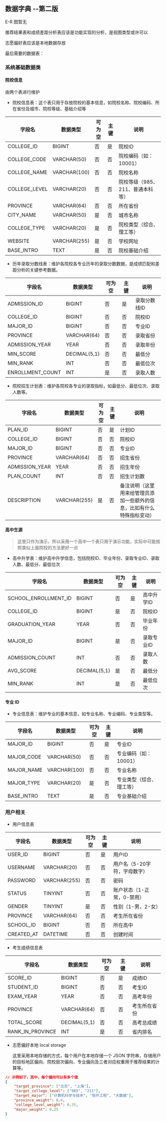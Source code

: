 ## 数据字典 --第二版

E-R 图暂无

推荐结果表和成绩差距分析表应该是功能实现的分析，是视图类型或许可以

志愿偏好表应该是本地数据存放

最后需要的数据表：

### 系统基础数据类

#### 院校信息

由两个表进行维护

+ 院校信息表：这个表只用于存放院校的基本信息，如院校名称、院校编码、所在省份及城市、院校等级、基础介绍等

| 字段名 | 数据类型 | 可为空 | 主键 | 说明 |
|--------|---------|------|------|--------|
| COLLEGE_ID | BIGINT | 否 | 是 | 院校ID |
| COLLEGE_CODE | VARCHAR(50) | 否 | 否 | 院校编码（如：10001） |
| COLLEGE_NAME | VARCHAR(100) | 否 | 否 | 院校名称 |
| COLLEGE_LEVEL | VARCHAR(20) | 否 | 否 | 院校等级（985、211、普通本科等） |
| PROVINCE | VARCHAR(64) | 否 | 否 | 所在省份 |
| CITY_NAME | VARCHAR(50) | 是 | 否 | 城市名称 |
| COLLEGE_TYPE | VARCHAR(20) | 是 | 否 | 院校类型（综合、理工等） |
| WEBSITE | VARCHAR(255) | 是 | 否 | 学校网址 |
| BASE_INTRO | TEXT | 是 | 否 | 院校基础介绍 |

+ 历年录取分数线表：维护各院校各专业历年的录取分数数据，是成绩匹配和差距分析的关键参考数据。

| 字段名 | 数据类型 | 可为空 | 主键 | 说明 |
|--------|---------|------|------|--------|
| ADMISSION_ID | BIGINT | 否 | 是 | 录取分数线ID |
| COLLEGE_ID | BIGINT | 否 | 否 | 院校ID |
| MAJOR_ID | BIGINT | 否 | 否 | 专业ID |
| PROVINCE | VARCHAR(64) | 否 | 否 | 录取省份 |
| ADMISSION_YEAR | YEAR | 否 | 否 | 录取年份 |
| MIN_SCORE | DECIMAL(5,1) | 否 | 否 | 最低分 |
| MIN_RANK | INT | 否 | 否 | 最低位次 |
| ENROLLMENT_COUNT | INT | 是 | 否 | 录取人数 |

+ 院校招生计划表：维护各院校各专业的录取指标，如最低分、最低位次、录取人数等。

| 字段名 | 数据类型 | 可为空 | 主键 | 说明 |
|--------|---------|------|------|--------|
| PLAN_ID | BIGINT | 否 | 是 | 计划ID |
| COLLEGE_ID | BIGINT | 否 | 否 | 院校ID |
| MAJOR_ID | BIGINT | 否 | 否 | 专业ID |
| PROVINCE | VARCHAR(64) | 否 | 否 | 招生省份 |
| ADMISSION_YEAR | YEAR | 否 | 否 | 招生年份 |
| PLAN_COUNT | INT | 否 | 否 | 招生计划数 |
| DESCRIPTION | VARCHAR(255) | 是 | 否 | 备注说明（这里用来给管理员添加一些额外的信息，比如有什么特殊指标变动） |


#### 高中生源

> 这里只作为演示，所以采用一个高中一个表只用于演示功能，实际中可能按照类似上面院校的方法更好一点

+ 高中升学表：维护高中升学信息，包括院校ID、毕业年份、录取专业ID、录取人数、最低分、最低位次

| 字段名 | 数据类型 | 可为空 | 主键 | 说明 |
|--------|---------|------|------|--------|
| SCHOOL_ENROLLMENT_ID | BIGINT | 否 | 是 | 高中升学ID |
| COLLEGE_ID | BIGINT | 是 | 否 | 院校ID |
| GRADUATION_YEAR | YEAR | 否 | 否 | 毕业年份 |
| MAJOR_ID | BIGINT | 是 | 否 | 录取专业ID |
| ADMISSION_COUNT | INT | 否 | 否 | 录取人数 |
| AVG_SCORE | DECIMAL(5,1) | 是 | 否 | 最低分 |
| MIN_RANK | INT | 是 | 否 | 最低位次 |


#### 专业 ID 

+ 专业信息表：维护专业的基本信息，如专业名称、专业编码、专业类型等。

| 字段名 | 数据类型 | 可为空 | 主键 | 说明 |
|--------|---------|------|------|--------|
| MAJOR_ID | BIGINT | 否 | 是 | 专业ID |
| MAJOR_CODE | VARCHAR(50) | 否 | 否 | 专业编码（如：10001） |
| MAJOR_NAME | VARCHAR(100) | 否 | 否 | 专业名称 |
| MAJOR_TYPE | VARCHAR(20) | 是 | 否 | 专业类型（综合、理工等） |
| BASE_INTRO | TEXT | 是 | 否 | 专业基础介绍 |

### 用户相关

+ 用户信息表

| 字段名         | 数据类型      | 可为空 | 主键 | 说明  |
| ------------- | ------------ | ---- | --- | ---------------- |
| USER_ID       | BIGINT       | 否   | 是  | 用户ID |
| USERNAME      | VARCHAR(20)  | 否   | 否  | 用户名（5-20字符，字母数字） |
| PASSWORD      | VARCHAR(255) | 否   | 否  | 密码 |
| STATUS        | TINYINT      | 否   | 否  | 账户状态（1-正常，0-禁用）  |
| GENDER        | TINYINT      | 是   | 否  | 性别（1-男，2-女）      |
| PROVINCE      | VARCHAR(64)  | 否   | 否  | 考生所在省份           |
| SCHOOL_ID     | BIGINT       | 否   | 否  | 所在高中             |
| CREATED_AT    | DATETIME     | 否   | 否  | 创建时间             |

+ 考生成绩信息表

| 字段名 | 数据类型 | 可为空 | 主键 | 说明 |
|--------|---------|------|------|--------|
| SCORE_ID | BIGINT | 否 | 是 | 成绩ID |
| STUDENT_ID | BIGINT | 否 | 否 | 考生ID |
| EXAM_YEAR | YEAR | 否 | 否 | 高考年份 |
| PROVINCE | VARCHAR(64) | 否 | 否 | 考生所在省份 |
| TOTAL_SCORE | DECIMAL(5,1) | 否 | 否 | 高考总成绩 |
| RANK_IN_PROVINCE | INT | 是 | 否 | 省内排名 |



+ 志愿偏好本地 local storage

    这里采用本地存储的方式，每个用户在本地存储一个 JSON 字符串，存储用户的目标地区偏向、院校层次偏向、专业偏向及三者对应权重用于推荐结果的计算等。

```json
// 示例如下，其中，每个偏向可以有多个值
{
    "target_province": ["北京", "上海"],
    "target_college_level": ["985", "211"],
    "target_major": ["计算机科学与技术", "软件工程", "大数据"],
    "province_weight": 0.4,
    "college_level_weight": 0.35,
    "major_weight": 0.25
}



  
```




